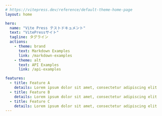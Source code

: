```yaml
---
# https://vitepress.dev/reference/default-theme-home-page
layout: home

hero:
  name: "Vite Press テストドキュメント"
  text: "VitePressサイト"
  tagline: タグライン
  actions:
    - theme: brand
      text: Markdown Examples
      link: /markdown-examples
    - theme: alt
      text: API Examples
      link: /api-examples

features:
  - title: Feature A
    details: Lorem ipsum dolor sit amet, consectetur adipiscing elit
  - title: Feature B
    details: Lorem ipsum dolor sit amet, consectetur adipiscing elit
  - title: Feature C
    details: Lorem ipsum dolor sit amet, consectetur adipiscing elit
---
```

